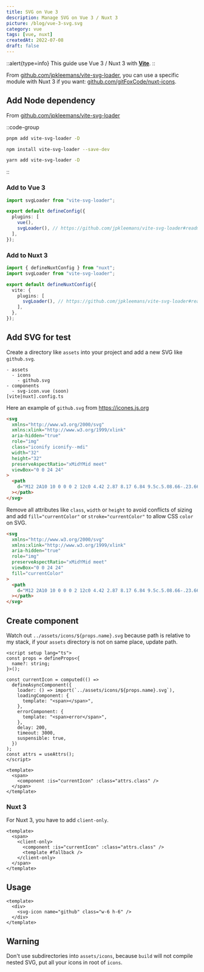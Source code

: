 ```yaml
---
title: SVG on Vue 3
description: Manage SVG on Vue 3 / Nuxt 3
picture: /blog/vue-3-svg.svg
category: vue
tags: [vue, nuxt]
createdAt: 2022-07-08
draft: false
---
```


::alert{type=info}
This guide use Vue 3 / Nuxt 3 with [**Vite**](https://vitejs.dev).
::

From [github.com/jpkleemans/vite-svg-loader](https://github.com/jpkleemans/vite-svg-loader), you can use a specific module with Nuxt 3 if you want: [github.com/gitFoxCode/nuxt-icons](https://github.com/gitFoxCode/nuxt-icons).

## Add Node dependency

From [github.com/jpkleemans/vite-svg-loader](https://github.com/jpkleemans/vite-svg-loader)

::code-group

```bash [pnpm]
pnpm add vite-svg-loader -D
```

```bash [npm]
npm install vite-svg-loader --save-dev
```

```bash [yarn]
yarn add vite-svg-loader -D
```

::

### Add to Vue 3

```ts [vite.config.ts]
import svgLoader from "vite-svg-loader";

export default defineConfig({
  plugins: [
    vue(),
    svgLoader(), // https://github.com/jpkleemans/vite-svg-loader#readme
  ],
});
```

### Add to Nuxt 3

```ts [nuxt.config.ts]
import { defineNuxtConfig } from "nuxt";
import svgLoader from "vite-svg-loader";

export default defineNuxtConfig({
  vite: {
    plugins: [
      svgLoader(), // https://github.com/jpkleemans/vite-svg-loader#readme
    ],
  },
});
```

## Add SVG for test

Create a directory like `assets` into your project and add a new SVG like `github.svg`.

```
- assets
  - icons
    - github.svg
- components
  - svg-icon.vue (soon)
[vite|nuxt].config.ts
```

Here an example of `github.svg` from <https://icones.js.org>

```html [assets/icons/github.svg]
<svg
  xmlns="http://www.w3.org/2000/svg"
  xmlns:xlink="http://www.w3.org/1999/xlink"
  aria-hidden="true"
  role="img"
  class="iconify iconify--mdi"
  width="32"
  height="32"
  preserveAspectRatio="xMidYMid meet"
  viewBox="0 0 24 24"
>
  <path
    d="M12 2A10 10 0 0 0 2 12c0 4.42 2.87 8.17 6.84 9.5c.5.08.66-.23.66-.5v-1.69c-2.77.6-3.36-1.34-3.36-1.34c-.46-1.16-1.11-1.47-1.11-1.47c-.91-.62.07-.6.07-.6c1 .07 1.53 1.03 1.53 1.03c.87 1.52 2.34 1.07 2.91.83c.09-.65.35-1.09.63-1.34c-2.22-.25-4.55-1.11-4.55-4.92c0-1.11.38-2 1.03-2.71c-.1-.25-.45-1.29.1-2.64c0 0 .84-.27 2.75 1.02c.79-.22 1.65-.33 2.5-.33c.85 0 1.71.11 2.5.33c1.91-1.29 2.75-1.02 2.75-1.02c.55 1.35.2 2.39.1 2.64c.65.71 1.03 1.6 1.03 2.71c0 3.82-2.34 4.66-4.57 4.91c.36.31.69.92.69 1.85V21c0 .27.16.59.67.5C19.14 20.16 22 16.42 22 12A10 10 0 0 0 12 2Z"
  ></path>
</svg>
```

Remove all attributes like `class`, `width` or `height` to avoid conflicts of sizing and add `fill="currentColor"` or `stroke="currentColor"` to allow CSS `color` on SVG.

```html [assets/icons/github.svg]
<svg
  xmlns="http://www.w3.org/2000/svg"
  xmlns:xlink="http://www.w3.org/1999/xlink"
  aria-hidden="true"
  role="img"
  preserveAspectRatio="xMidYMid meet"
  viewBox="0 0 24 24"
  fill="currentColor"
>
  <path
    d="M12 2A10 10 0 0 0 2 12c0 4.42 2.87 8.17 6.84 9.5c.5.08.66-.23.66-.5v-1.69c-2.77.6-3.36-1.34-3.36-1.34c-.46-1.16-1.11-1.47-1.11-1.47c-.91-.62.07-.6.07-.6c1 .07 1.53 1.03 1.53 1.03c.87 1.52 2.34 1.07 2.91.83c.09-.65.35-1.09.63-1.34c-2.22-.25-4.55-1.11-4.55-4.92c0-1.11.38-2 1.03-2.71c-.1-.25-.45-1.29.1-2.64c0 0 .84-.27 2.75 1.02c.79-.22 1.65-.33 2.5-.33c.85 0 1.71.11 2.5.33c1.91-1.29 2.75-1.02 2.75-1.02c.55 1.35.2 2.39.1 2.64c.65.71 1.03 1.6 1.03 2.71c0 3.82-2.34 4.66-4.57 4.91c.36.31.69.92.69 1.85V21c0 .27.16.59.67.5C19.14 20.16 22 16.42 22 12A10 10 0 0 0 12 2Z"
  ></path>
</svg>
```

## Create component

Watch out `../assets/icons/${props.name}.svg` because path is relative to my stack, if your `assets` directory is not on same place, update path.

```vue [components/svg-icon.vue]
<script setup lang="ts">
const props = defineProps<{
  name?: string;
}>();

const currentIcon = computed(() =>
  defineAsyncComponent({
    loader: () => import(`../assets/icons/${props.name}.svg`),
    loadingComponent: {
      template: "<span></span>",
    },
    errorComponent: {
      template: "<span>error</span>",
    },
    delay: 200,
    timeout: 3000,
    suspensible: true,
  })
);
const attrs = useAttrs();
</script>

<template>
  <span>
    <component :is="currentIcon" :class="attrs.class" />
  </span>
</template>
```

### Nuxt 3

For Nuxt 3, you have to add `client-only`.

```vue [components/svg-icon.vue]
<template>
  <span>
    <client-only>
      <component :is="currentIcon" :class="attrs.class" />
      <template #fallback />
    </client-only>
  </span>
</template>
```

## Usage

```vue [app.vue]
<template>
  <div>
    <svg-icon name="github" class="w-6 h-6" />
  </div>
</template>
```

## Warning

Don't use subdirectories into `assets/icons`, because `build` will not compile nested SVG, put all your icons in root of `icons`.
